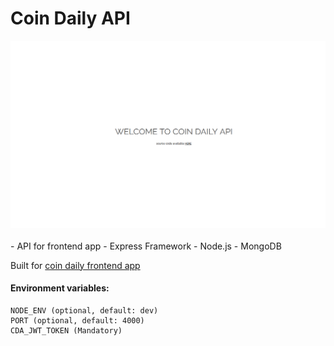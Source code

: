 # Coin Daily API
<kbd>
	<img src="public/screenshot.png">
</kbd>
<br><br>
- API for frontend app
- Express Framework - Node.js
- MongoDB

Built for [coin daily frontend app](https://github.com/Nabil5352/coin-daily)

#### Environment variables:
```
NODE_ENV (optional, default: dev)
PORT (optional, default: 4000)
CDA_JWT_TOKEN (Mandatory)
```